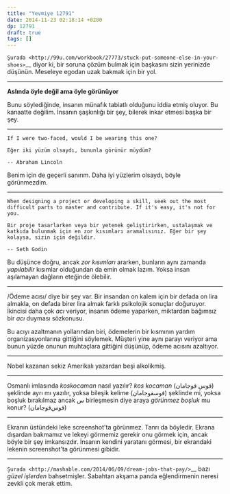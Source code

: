 ```yaml
---
title: "Yevmiye 12791"
date: 2014-11-23 02:18:14 +0200
dp: 12791
draft: true
tags: []
---
```


`Şurada <http://99u.com/workbook/27773/stuck-put-someone-else-in-your-shoes>`__
diyor ki, bir soruna çözüm bulmak için başkasını sizin yerinizde
düşünün. Meseleye egodan uzak bakmak için bir yol.

--------------

**Aslında öyle değil ama öyle görünüyor**

Bunu söylediğinde, insanın münafık tabiatlı olduğunu iddia etmiş oluyor.
Bu kanaatte değilim. İnsanın şaşkınlığı bir şey, bilerek inkar etmesi
başka bir şey.

--------------

    If I were two-faced, would I be wearing this one?

    Eğer iki yüzüm olsaydı, bununla görünür müydüm?

    -- Abraham Lincoln

Benim için de geçerli sanırım. Daha iyi yüzlerim olsaydı, böyle
görünmezdim.

--------------

    When designing a project or developing a skill, seek out the most
    difficult parts to master and contribute. If it's easy, it's not for
    you.

    Bir proje tasarlarken veya bir yetenek geliştirirken, ustalaşmak ve
    katkıda bulunmak için en zor kısımları aramalısınız. Eğer bir şey
    kolaysa, sizin için değildir.

    -- Seth Godin

Bu düşünce doğru, ancak *zor kısımları* ararken, bunların aynı zamanda
*yapılabilir* kısımlar olduğundan da emin olmak lazım. Yoksa insan
aşılamayan dağların eteğinde ölebilir.

--------------

/Ödeme acısı/ diye bir şey var. Bir insandan on kalem için bir defada on
lira almakla, on defada birer lira almak farklı psikolojik sonuçlar
doğuruyor. İkincisi daha çok *acı* veriyor, insanın ödeme yaparken,
miktardan bağımsız bir *acı* duyması sözkonusu.

Bu acıyı azaltmanın yollarından biri, ödemelerin bir kısmının yardım
organizasyonlarına gittiğini söylemek. Müşteri yine aynı parayı veriyor
ama bunun yüzde onunun muhtaçlara gittiğini düşünüp, ödeme acısını
azaltıyor.

--------------

Nobel kazanan sekiz Amerikalı yazardan beşi alkolikmiş.

--------------

Osmanlı imlasında *koskocaman* nasıl yazılır? *kos kocaman* (قوس
قوجامان) şeklinde ayrı mı yazılır, yoksa bileşik kelime (قوسقوجامان)
şeklinde mi, yoksa boşluk bırakılmaz ancak س birleşmesin diye araya
*görünmez boşluk* mu konur? (قوس‌قوجامان)

--------------

Ekranın üstündeki leke screenshot'ta görünmez. Tanrı da böyledir. Ekrana
dışardan bakmamız ve lekeyi görmemiz gerekir onu görmek için, ancak
böyle bir şey imkansızdır. İnsanın kendini yaratanı görmesi, bir
ekrandaki lekenin screenshot'ta görünmesi gibidir.

--------------

`Şurada <http://mashable.com/2014/06/09/dream-jobs-that-pay/>`__ bazı
*güzel işlerden* bahsetmişler. Sabahtan akşama panda eğlendirmenin
neresi zevkli çok merak ettim.

